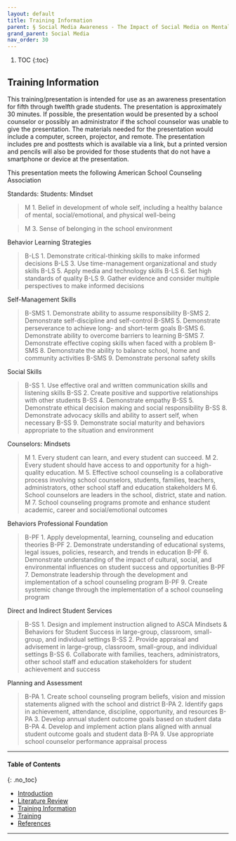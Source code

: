 ```yaml
---
layout: default
title: Training Information
parent: § Social Media Awareness - The Impact of Social Media on Mental Health  
grand_parent: Social Media 
nav_order: 30 
---
```

<style>
.dont-break-out {
  /* These are technically the same, but use both */
  overflow-wrap: break-word;
  word-wrap: break-word;

     -ms-word-break: break-all;
  /* This is the dangerous one in WebKit, as it breaks things wherever */
  word-break: break-all;
  /* Instead use this non-standard one: */
  word-break: break-word;
}

.youtube-container {
    position: relative;
    width: 100%;
    height: 0;
    padding-bottom: 56.25%;
}
.youtube-video {
    position: absolute;
    top: 0;
    left: 0;
    width: 100%;
    height: 100%;
}

</style>

<div class="dont-break-out" markdown="1">

1. TOC
{:toc}

## Training Information
This training/presentation is intended for use as an awareness presentation for fifth through twelfth grade students. The presentation is approximately 30 minutes. If possible, the presentation would be presented by a school counselor or possibly an administrator if the school counselor was unable to give the presentation. The materials needed for the presentation would include a computer, screen, projector, and remote. The presentation includes pre and posttests which is available via a link, but a printed version and pencils will also be provided for those students that do not have a smartphone or device at the presentation.

This presentation meets the following American School Counseling Association

Standards:
Students:
Mindset

> M 1. Belief in development of whole self, including a healthy balance of mental, social/emotional, and physical well-being

> M 3. Sense of belonging in the school environment 

Behavior
Learning Strategies

> B-LS 1. Demonstrate critical-thinking skills to make informed decisions
>B-LS 3. Use time-management organizational and study skills
B-LS 5. Apply media and technology skills
B-LS 6. Set high standards of quality
B-LS 9. Gather evidence and consider multiple perspectives to make informed decisions

Self-Management Skills

> B-SMS 1. Demonstrate ability to assume responsibility
B-SMS 2. Demonstrate self-discipline and self-control
B-SMS 5. Demonstrate perseverance to achieve long- and short-term goals
B-SMS 6. Demonstrate ability to overcome barriers to learning
B-SMS 7. Demonstrate effective coping skills when faced with a problem
B-SMS 8. Demonstrate the ability to balance school, home and community activities
B-SMS 9. Demonstrate personal safety skills

Social Skills

>B-SS 1. Use effective oral and written communication skills and listening skills
B-SS 2. Create positive and supportive relationships with other students
B-SS 4. Demonstrate empathy
B-SS 5. Demonstrate ethical decision making and social responsibility
B-SS 8. Demonstrate advocacy skills and ability to assert self, when necessary
B-SS 9. Demonstrate social maturity and behaviors appropriate to the situation and environment

Counselors:
Mindsets

> M 1. Every student can learn, and every student can succeed.
M 2. Every student should have access to and opportunity for a high-quality education.
M 5. Effective school counseling is a collaborative process involving school counselors,
students, families, teachers, administrators, other school staff and education stakeholders 
M 6. School counselors are leaders in the school, district, state and nation.
M 7. School counseling programs promote and enhance student academic, career and social/emotional outcomes 

Behaviors 
Professional Foundation

> B-PF 1. Apply developmental, learning, counseling and education theories
B-PF 2. Demonstrate understanding of educational systems, legal issues, policies, research, and trends in education
B-PF 6. Demonstrate understanding of the impact of cultural, social, and environmental influences on student success and opportunities
B-PF 7. Demonstrate leadership through the development and implementation of a school counseling program
B-PF 9. Create systemic change through the implementation of a school counseling program

Direct and Indirect Student Services

> B-SS 1. Design and implement instruction aligned to ASCA Mindsets & Behaviors for Student Success in large-group, classroom, small-group, and individual settings
B-SS 2. Provide appraisal and advisement in large-group, classroom, small-group, and individual settings
B-SS 6. Collaborate with families, teachers, administrators, other school staff and education stakeholders for student achievement and success

Planning and Assessment

> B-PA 1. Create school counseling program beliefs, vision and mission statements aligned with the school and district
B-PA 2. Identify gaps in achievement, attendance, discipline, opportunity, and resources
B-PA 3. Develop annual student outcome goals based on student data
B-PA 4. Develop and implement action plans aligned with annual student outcome goals and student data
B-PA 9. Use appropriate school counselor performance appraisal process

***

#### Table of Contents
{: .no_toc}

<ul><li> <a href="/docs/social-media/social-media-awareness-the-impact-of-social-media-on-mental-health-1/">Introduction</a></li><li> <a href="/docs/social-media/social-media-awareness-the-impact-of-social-media-on-mental-health-2/">Literature Review</a></li><li> <a href="/docs/social-media/social-media-awareness-the-impact-of-social-media-on-mental-health-3/">Training Information</a></li><li> <a href="/docs/social-media/social-media-awareness-the-impact-of-social-media-on-mental-health-4/">Training</a></li><li> <a href="/docs/social-media/social-media-awareness-the-impact-of-social-media-on-mental-health-5/">References</a></li></ul>

***

</div>
